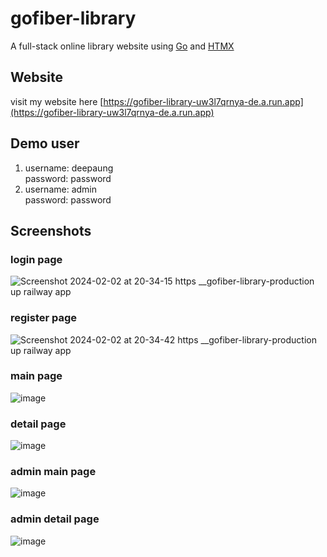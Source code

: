 # gofiber-library

A full-stack online library website using [Go](https://go.dev/) and [HTMX](https://htmx.org/)

## Website
visit my website here [https://gofiber-library-uw3l7qrnya-de.a.run.app](https://gofiber-library-uw3l7qrnya-de.a.run.app)

## Demo user
1. username: deepaung <br/>
  password: password
2. username: admin <br/>
  password: password

## Screenshots

### login page
![Screenshot 2024-02-02 at 20-34-15 https __gofiber-library-production up railway app](https://github.com/DeepAung/gofiber-library/assets/87839907/0019b13b-10f4-47d3-96ce-306437ee08f5)

### register page
![Screenshot 2024-02-02 at 20-34-42 https __gofiber-library-production up railway app](https://github.com/DeepAung/gofiber-library/assets/87839907/d6b03b10-2d55-4152-afb3-8c72fa871bca)

### main page
![image](https://github.com/DeepAung/gofiber-library/assets/87839907/70f09562-1cdc-4d1a-ac45-d35c6fa31dd3)

### detail page
![image](https://github.com/DeepAung/gofiber-library/assets/87839907/661453c7-1fb6-40a4-bb5d-e94d327062d9)

### admin main page
![image](https://github.com/DeepAung/gofiber-library/assets/87839907/f7bc51fc-0ee2-4406-a450-3c464f500948)

### admin detail page
![image](https://github.com/DeepAung/gofiber-library/assets/87839907/f350659f-9be4-48e8-85d4-26c16056604b)
